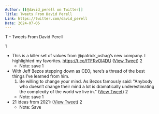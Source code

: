 ```yaml
---
Author: [[@david_perell on Twitter]]
Title: Tweets From David Perell
Link: https://twitter.com/david_perell
Date: 2024-07-06
---
```

T - Tweets From David Perell

1
- This is a killer set of values from @patrick_oshag’s new company.
  I highlighted my favorites. https://t.co/fTFRvOI4DU ([View Tweet](https://twitter.com/search?q=This%20is%20a%20killer%20set%20of%20values%20from%20%40patrick_oshag%E2%80%99s%20new%20company.%20%20I%20highlighted%20my%20favorites.%20https%3A//t.co/fTFRvOI4DU%20%28from%3A%40david_perell%29))
2
    - Note: save
1
- With Jeff Bezos stepping down as CEO, here’s a thread of the best things I’ve learned from him.
  1. Be willing to change your mind. 
  As Bezos famously said: "Anybody who doesn’t change their mind a lot is dramatically underestimating the complexity of the world we live in.” ([View Tweet](https://twitter.com/search?q=With%20Jeff%20Bezos%20stepping%20down%20as%20CEO%2C%20here%E2%80%99s%20a%20thread%20of%20the%20best%20things%20I%E2%80%99ve%20learned%20from%20him.%20%201.%20Be%20willing%20to%20change%20your%20mind.%20%20%20As%20Bezos%20famously%20said%3A%20%22Anybody%20who%20doesn%E2%80%99t%20change%20their%20mind%20a%20lot%20is%20dramatically%20underestimating%20the%20c%20%28from%3A%40david_perell%29))
2
    - Note: save
1
- 21 ideas from 2021: ([View Tweet](https://twitter.com/david_perell/status/1476652545917472772))
2
    - Note: Save
